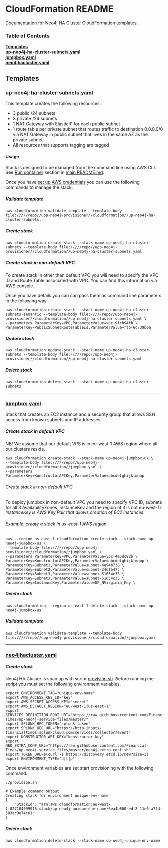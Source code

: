 # CloudFormation README

Documentation for Neo4j HA Cluster CloudFormation templates.

### Table of Contents
**[Templates](#templates)**  
**[up-neo4j-ha-cluster-subnets.yaml](#up-neo4j-ha-cluster-subnetsyaml)**  
**[jumpbox.yaml](#jumpboxyaml)**  
**[neo4jhacluster.yaml](#neo4jhaclusteryaml)**  


## Templates



### [up-neo4j-ha-cluster-subnets.yaml](https://github.com/Financial-Times/upp-provisioners/blob/master/upp-neo4j-provisioner/cloudformation/up-neo4j-ha-cluster-subnets.yaml)

This template creates the following resources:

 *  3 public /24 subnets
 *  3 private /24 subnets
 *	1 NAT Gateway with ElasticIP for each public subnet
 *	1 route table per private subnet that routes traffic to destination 0.0.0.0/0 via NAT Gateway in public subnet that lives in the same AZ as the private subnet
 *	All resources that supports tagging are tagged

#### Usage

Stack is designed to be managed from the command line using AWS CLI. See [Run container](https://github.com/Financial-Times/up-neo4j-ha-cluster#run-container) section in [main README.md](https://github.com/Financial-Times/up-neo4j-ha-cluster).

Once you have [set up AWS credentials](http://docs.aws.amazon.com/cli/latest/userguide/cli-chap-getting-started.html) you can use the following commands to manage the stack.

##### Validate template

 `aws cloudformation validate-template --template-body file://///repo//upp-neo4j-provisioner//cloudformation//up-neo4j-ha-cluster-subnets.`

##### Create stack

`aws cloudformation create-stack --stack-name up-neo4j-ha-cluster-subnets --template-body file://///repo//upp-neo4j-provisioner//cloudformation//up-neo4j-ha-cluster-subnets.yaml`

##### Create stack in non-default VPC

To create stack in other than default VPC you will need to specify the VPC ID and Route Table associated with VPC.
You can find this information via AWS console.

Once you have details you can can pass them as command line parameters in the following way.

```
aws cloudformation create-stack --stack-name up-neo4j-ha-cluster-subnets-semantic --template-body file://///repo//upp-neo4j-provisioner//cloudformation//up-neo4j-ha-cluster-subnets.yaml \
--parameters ParameterKey=VPC,ParameterValue=vpc-9fcb94fb \
ParameterKey=PublicSubnetRouteTableId,ParameterValue=rtb-6d739b0a
```

##### Update stack

`aws cloudformation update-stack --stack-name up-neo4j-ha-cluster-subnets --template-body file://///repo//upp-neo4j-provisioner//cloudformation//up-neo4j-ha-cluster-subnets.yaml`


##### Delete stack

`aws cloudformation delete-stack --stack-name up-neo4j-ha-cluster-subnets`

---

### [jumpbox.yaml](https://github.com/Financial-Times/upp-provisioners/blob/master/upp-neo4j-provisioner/cloudformation/jumpbox.yaml)

Stack that creates an EC2 instance and a security group that allows SSH access from known subnets and IP addresses.

##### Create stack in default VPC
NB! We assume that our default VPS is in eu-west-1 AWS region where all our clusters reside.
```
aws cloudformation create-stack --stack-name up-neo4j-jumpbox-uk \
--template-body file://///repo//upp-neo4j-provisioner//cloudformation//jumpbox.yaml \
--parameters ParameterKey=KonstructorAPIKey,ParameterValue=abcdefghijklmnop
```

###### Create stack in non-default VPC

To deploy jumpbox in non-default VPC you need to specify VPC ID, subnets for all 3 AvailabilityZones, InstanceKey and the region (if it is not eu-west-1).  
_InstanceKey is AWS Key Pair that allows creation of EC2 instances._
###### Example: create a stack in us-east-1 AWS region
```
aws --region us-east-1 cloudformation create-stack --stack-name up-neo4j-jumpbox-us \
--template-body file://///repo//upp-neo4j-provisioner//cloudformation//jumpbox.yaml \
--parameters ParameterKey=VPC,ParameterValue=vpc-4e5dc82b \
ParameterKey=KonstructorAPIKey,ParameterValue=abcdefghijklmnop \
ParameterKey=Subnet1,ParameterValue=subnet-4e94b738 \
ParameterKey=Subnet2,ParameterValue=subnet-24dfb47c \
ParameterKey=Subnet3,ParameterValue=subnet-51654c35 \
ParameterKey=Subnet3,ParameterValue=subnet-51654c35 \
ParameterKey=InstanceKey,ParameterValue=UP_NVirginia_Key \
```

##### Delete stack

`aws cloudformation --region us-east-1 delete-stack --stack-name up-neo4j-jumpbox-us`

##### Validate template

`aws cloudformation validate-template --template-body file://///repo//upp-neo4j-provisioner//cloudformation//jumpbox.yaml`

---

### [neo4jhacluster.yaml](https://github.com/Financial-Times/upp-provisioners/blob/master/upp-neo4j-provisioner/cloudformation/neo4jhacluster.yaml)

##### Create stack

Neo4j HA Cluster is span up with script [provision.sh](https://github.com/Financial-Times/upp-provisioners/blob/master/upp-neo4j-provisioner/provision.sh).
Before running the script you must set the following environment variables.

```
export ENVIRONMENT_TAG="unique-env-name"
export AWS_ACCESS_KEY_ID="key"
export AWS_SECRET_ACCESS_KEY="secret"
export AWS_DEFAULT_REGION="eu-west-1|us-east-1"
export SERVICES_DEFINITION_ROOT_URI="https://raw.githubusercontent.com/Financial-Times/up-neo4j-service-files/master/"
export SPLUNK_HEC_TOKEN="splunk-token"
export SPLUNK_HEC_URL="https://http-inputs-financialtimes.splunkcloud.com/services/collector/event"
export KONSTRUCTOR_API_KEY="konstructor-key"
export NEO_EXTRA_CONF_URL="https://raw.githubusercontent.com/Financial-Times/up-neo4j-service-files/master/neo4j-extra-conf.sh"
export TOKEN_URL=$(curl -s https://discovery.etcd.io/new?size=3)
export ENVIRONMENT_TYPE="d|t|p"

```

Once environment variables are set start provisioning with the following command.

```
./provision.sh

# Example command output
Creating stack for environment unique-env-name
{
    "StackId": "arn:aws:cloudformation:eu-west-1:027104099916:stack/up-neo4j-unique-env-name/6ea4b860-edf8-11e6-a7fd-503ac9e74c61"
}
```

##### Delete stack

`aws cloudformation delete-stack --stack-name up-neo4j-unique-env-name`
